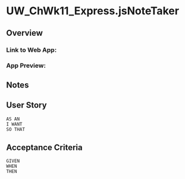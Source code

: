 # UW_ChWk11_Express.jsNoteTaker
## Overview
<!-- ```
OVERVIEW TEXT HERE
``` -->

### Link to Web App: 
<!-- LINK TO DEPLOYMENT HERE -->

### App Preview:
<!-- Replace with path to screenshot   ![My Password Generator Screenshot](./Assets/MyPasswordGeneratorScreenShot.PNG "My Password Generator Screenshot") -->

## Notes

<!-- Use this area to add personal notes on implementation, etc -->

## User Story

```
AS AN 
I WANT 
SO THAT 
```

## Acceptance Criteria

```
GIVEN 
WHEN 
THEN 
```

<!-- ## Resources Used 

Use this area to list referenced apis, etc -->


<!-- Any additional notes here  -->
